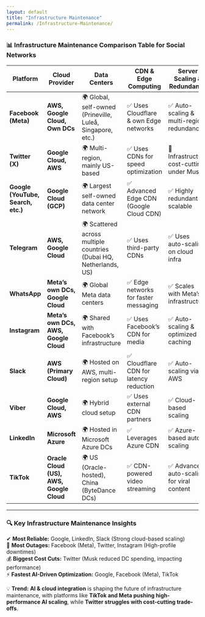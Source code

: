 ```yaml
---
layout: default
title: "Infrastructure Maintenance"
permalink: /Infrastructure-Maintenance/
---
```


### **📊 Infrastructure Maintenance Comparison Table for Social Networks**  

| **Platform**   | **Cloud Provider** | **Data Centers** | **CDN & Edge Computing** | **Server Scaling & Redundancy** | **AI Infrastructure** | **Downtime & Reliability Issues** |
|--------------|-----------------|----------------|--------------------|------------------------|------------------|--------------------------|
| **Facebook (Meta)**  | **AWS, Google Cloud, Own DCs** | 🌍 Global, self-owned (Prineville, Luleå, Singapore, etc.) | ✅ Uses Cloudflare & own Edge networks | ✅ Auto-scaling & multi-region redundancy | ✅ Meta AI superclusters | 🚨 Outages (Oct 2021, six-hour downtime) |
| **Twitter (X)**  | **Google Cloud, AWS** | 🌍 Multi-region, mainly US-based | ✅ Uses CDNs for speed optimization | 🚨 Infrastructure cost-cutting under Musk | ✅ AI-powered ad & recommendation engines | 🚨 Recent instability after mass layoffs |
| **Google (YouTube, Search, etc.)**  | **Google Cloud (GCP)** | 🌍 Largest self-owned data center network | ✅ Advanced Edge CDN (Google Cloud CDN) | ✅ Highly redundant & scalable | ✅ TPU clusters for AI training | ✅ High reliability (minimal downtime) |
| **Telegram**  | **AWS, Google Cloud** | 🌍 Scattered across multiple countries (Dubai HQ, Netherlands, US) | ✅ Uses third-party CDNs | ✅ Uses auto-scaling on cloud infra | ❌ Limited AI | 🚨 Occasional regional bans cause downtime |
| **WhatsApp**  | **Meta’s own DCs, Google Cloud** | 🌍 Global Meta data centers | ✅ Edge networks for faster messaging | ✅ Scales with Meta’s infrastructure | ✅ AI-powered spam detection | ✅ High uptime, minimal outages |
| **Instagram**  | **Meta’s own DCs, AWS, Google Cloud** | 🌍 Shared with Facebook’s infrastructure | ✅ Uses Facebook’s CDN for media | ✅ Auto-scaling & optimized caching | ✅ AI-driven feed ranking | 🚨 Major outage in Oct 2021 |
| **Slack**  | **AWS (Primary Cloud)** | 🌍 Hosted on AWS, multi-region setup | ✅ Cloudflare CDN for latency reduction | ✅ Auto-scaling via AWS | ✅ AI for chat summarization | ✅ Generally stable with minor outages |
| **Viber**  | **Google Cloud, AWS** | 🌍 Hybrid cloud setup | ✅ Uses external CDN partners | ✅ Cloud-based scaling | ✅ AI-based spam filtering | ✅ Reliable infrastructure |
| **LinkedIn**  | **Microsoft Azure** | 🌍 Hosted in Microsoft Azure DCs | ✅ Leverages Azure CDN | ✅ Azure-based auto-scaling | ✅ AI for job recommendations | ✅ Strong uptime, few outages |
| **TikTok**  | **Oracle Cloud (US), AWS, Google Cloud** | 🌍 US (Oracle-hosted), China (ByteDance DCs) | ✅ CDN-powered video streaming | ✅ Advanced auto-scaling for viral content | ✅ AI-driven content recommendation engine | 🚨 Potential US bans impact infrastructure stability |

---

### **🔍 Key Infrastructure Maintenance Insights**  

✔ **Most Reliable:** Google, LinkedIn, Slack (Strong cloud-based scaling)  
🚨 **Most Outages:** Facebook (Meta), Twitter, Instagram (High-profile downtimes)  
💰 **Biggest Cost Cuts:** Twitter (Musk reduced DC spending, impacting performance)  
⚡ **Fastest AI-Driven Optimization:** Google, Facebook (Meta), TikTok  

💡 **Trend:** **AI & cloud integration** is shaping the future of infrastructure maintenance, with platforms like **TikTok and Meta pushing high-performance AI scaling**, while **Twitter struggles with cost-cutting trade-offs**.  
